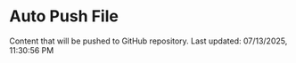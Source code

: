 # Auto Push File

Content that will be pushed to GitHub repository.
Last updated: 07/13/2025, 11:30:56 PM